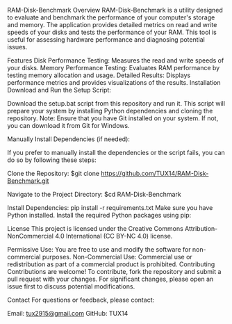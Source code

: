 RAM-Disk-Benchmark
Overview
RAM-Disk-Benchmark is a utility designed to evaluate and benchmark the performance of your computer's storage and memory. The application provides detailed metrics on read and write speeds of your disks and tests the performance of your RAM. This tool is useful for assessing hardware performance and diagnosing potential issues.

Features
Disk Performance Testing: Measures the read and write speeds of your disks.
Memory Performance Testing: Evaluates RAM performance by testing memory allocation and usage.
Detailed Results: Displays performance metrics and provides visualizations of the results.
Installation
Download and Run the Setup Script:

Download the setup.bat script from this repository and run it. This script will prepare your system by installing Python dependencies and cloning the repository.
Note: Ensure that you have Git installed on your system. If not, you can download it from Git for Windows.

Manually Install Dependencies (if needed):

If you prefer to manually install the dependencies or the script fails, you can do so by following these steps:

Clone the Repository:
$git clone https://github.com/TUX14/RAM-Disk-Benchmark.git

Navigate to the Project Directory:
$cd RAM-Disk-Benchmark

Install Dependencies:
pip install -r requirements.txt
Make sure you have Python installed. Install the required Python packages using pip:

License
This project is licensed under the Creative Commons Attribution-NonCommercial 4.0 International (CC BY-NC 4.0) license.

Permissive Use: You are free to use and modify the software for non-commercial purposes.
Non-Commercial Use: Commercial use or redistribution as part of a commercial product is prohibited.
Contributing
Contributions are welcome! To contribute, fork the repository and submit a pull request with your changes. For significant changes, please open an issue first to discuss potential modifications.

Contact
For questions or feedback, please contact:

Email: tux2915@gmail.com
GitHub: TUX14



